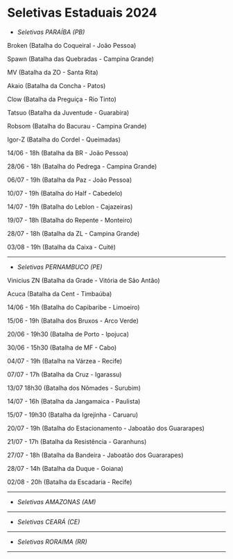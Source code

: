 # Seletivas Estaduais 2024 


- _Seletivas PARAÍBA (PB)_

Broken (Batalha do Coqueiral - João Pessoa)

Spawn (Batalha das Quebradas - Campina Grande)

MV (Batalha da ZO - Santa Rita)

Akaio (Batalha da Concha - Patos)

Clow (Batalha da Preguiça - Rio Tinto)

Tatsuo (Batalha da Juventude - Guarabira)

Robsom (Batalha do Bacurau - Campina Grande)

Igor-Z (Batalha do Cordel - Queimadas)

14/06 - 18h (Batalha da BR - João Pessoa)

28/06 - 18h (Batalha do Pedrega - Campina Grande)

06/07 - 19h (Batalha da Paz - João Pessoa)

10/07 - 19h (Batalha do Half - Cabedelo)

14/07 - 19h (Batalha do Leblon - Cajazeiras)

19/07 - 18h (Batalha do Repente - Monteiro)

28/07 - 18h (Batalha da ZL - Campina Grande)

03/08 - 19h (Batalha da Caixa - Cuité)

----------------------------------------------------

- _Seletivas PERNAMBUCO (PE)_

Vinicius ZN (Batalha da Grade - Vitória de São Antão)

Acuca (Batalha da Cent - Timbaúba)

14/06 - 16h (Batalha do Capibaribe - Limoeiro)

15/06 - 19h (Batalha dos Bruxos - Arco Verde)

20/06 - 19h30 (Batalha de Porto - Ipojuca)

30/06 - 15h30 (Batalha de MF - Cabo)

04/07 - 19h (Batalha na Várzea - Recife)

07/07 - 17h (Batalha da Cruz - Igarassu)

13/07 18h30 (Batalha dos Nômades - Surubim)

14/07 - 16h (Batalha da Jangamaica - Paulista)

15/07 - 19h30 (Batalha da Igrejinha - Caruaru)

20/07 - 19h (Batalha do Estacionamento - Jaboatão dos Guararapes)

21/07 - 17h (Batalha da Resistência - Garanhuns)

27/07 - 18h (Batalha da Bandeira - Jaboatão dos Guararapes)

28/07 - 14h (Batalha da Duque - Goiana)

02/08 - 20h (Batalha da Escadaria - Recife)

----------------------------------------------------

- _Seletivas AMAZONAS (AM)_

----------------------------------------------------

- _Seletivas CEARÁ (CE)_

----------------------------------------------------

- _Seletivas RORAIMA (RR)_

----------------------------------------------------
